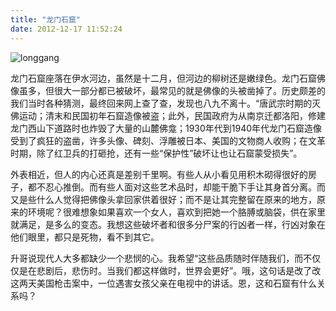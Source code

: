 ```yaml
---
title: "龙门石窟"
date: 2012-12-17 11:52:24
---
```


![](../../../images/2012/longgang.jpg "longgang") 

龙门石窟座落在伊水河边，虽然是十二月，但河边的柳树还是嫩绿色。龙门石窟佛像虽多，但很大一部分都已被破坏，最常见的就是佛像的头被凿掉了。历史颇差的我们当时各种猜测，最终回来网上查了查，发现也八九不离十。“唐武宗时期的灭佛运动；清末和民国初年石窟造像被盗；此外，民国政府为从南京迁都洛阳，修建龙门西山下道路时也炸毁了大量的山麓佛龛；1930年代到1940年代龙门石窟造像受到了疯狂的盗凿，许多头像、碑刻、浮雕被日本、美国的文物商人收购；在文革时期，除了红卫兵的打砸抢，还有一些“保护性”破坏让也让石窟蒙受损失”。 

外表相近，但人的内心还真是差别千里啊。有些人从小看见用积木砌得很好的房子，都不忍心推倒。而有些人面对这些艺术品时，却能干脆下手让其身首分离。而又是些什么人觉得把佛像头拿回家供着很好；而不是让其完整留在原来的地方，原来的环境呢？很难想象如果喜欢一个女人，喜欢到把她一个胳膊或脑袋，供在家里就满足，是多么的变态。我想这些破坏者和很多分尸案的行凶者一样，行凶对象在他们眼里，都只是死物，看不到其它。 

升哥说现代人大多都缺少一个悲悯的心。我希望“这些品质随时伴随我们，而不仅仅是在悲剧后，悲伤时。当我们都这样做时，世界会更好”。哦，这句话是改了改这两天美国枪击案中，一位遇害女孩父亲在电视中的讲话。恩，这和石窟有什么关系吗？